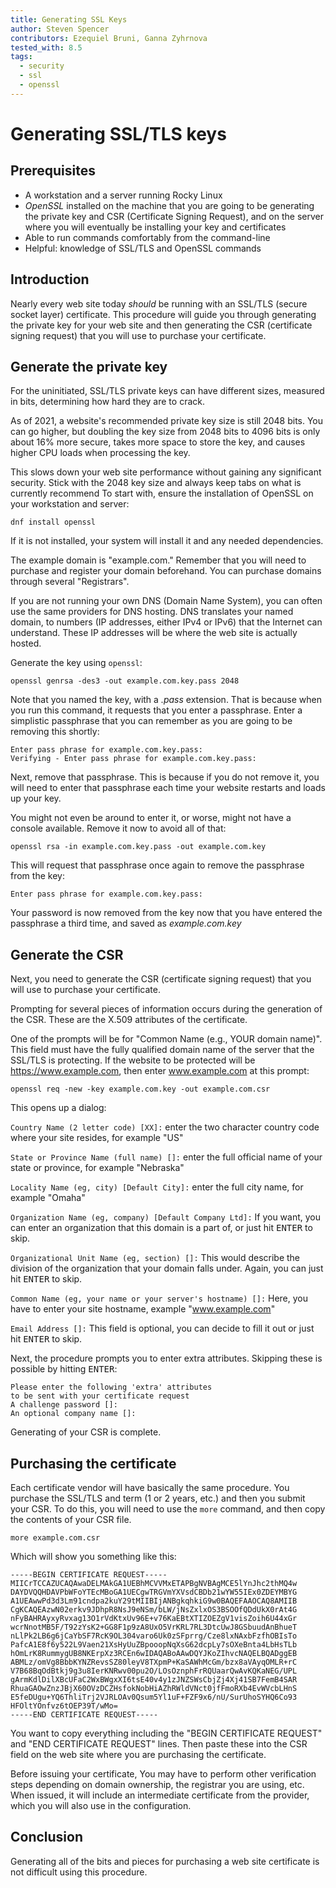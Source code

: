 ```yaml
---
title: Generating SSL Keys
author: Steven Spencer
contributors: Ezequiel Bruni, Ganna Zyhrnova
tested_with: 8.5
tags:
  - security
  - ssl
  - openssl
---
```

  
# Generating SSL/TLS keys

## Prerequisites

* A workstation and a server running Rocky Linux 
* _OpenSSL_ installed on the machine that you are going to be generating the private key and CSR (Certificate Signing Request), and on the server where you will eventually be installing your key and certificates
* Able to run commands comfortably from the command-line
* Helpful: knowledge of SSL/TLS and OpenSSL commands


## Introduction

Nearly every web site today _should_ be running with an SSL/TLS (secure socket layer) certificate. This procedure will guide you through generating the private key for your web site and then generating the CSR (certificate signing request) that you will use to purchase your certificate.

## Generate the private key

For the uninitiated, SSL/TLS private keys can have different sizes, measured in bits, determining how hard they are to crack.

As of 2021, a website's recommended private key size is still 2048 bits. You can go higher, but doubling the key size from 2048 bits to 4096 bits is only about 16% more secure, takes more space to store the key, and causes higher CPU loads when processing the key.

This slows down your web site performance without gaining any significant security. Stick with the 2048 key size and always keep tabs on what is currently recommend
To start with, ensure the installation of OpenSSL on your workstation and server:

`dnf install openssl`

If it is not installed, your system will install it and any needed dependencies.

The example domain is "example.com." Remember that you will need to purchase and register your domain beforehand. You can purchase domains through several "Registrars".

If you are not running your own DNS (Domain Name System), you can often use the same providers for DNS hosting. DNS translates your named domain, to numbers (IP addresses, either IPv4 or IPv6) that the Internet can understand. These IP addresses will be where the web site is actually hosted.

Generate the key using `openssl`:

`openssl genrsa -des3 -out example.com.key.pass 2048`

Note that you named the key, with a *.pass* extension. That is because when you run this command, it requests that you enter a passphrase. Enter a simplistic passphrase that you can remember as you are going to be removing this shortly:

```
Enter pass phrase for example.com.key.pass:
Verifying - Enter pass phrase for example.com.key.pass:
```

Next, remove that passphrase. This is because if you do not remove it, you will need to enter that passphrase each time your website restarts and loads up your key.

You might not even be around to enter it, or worse, might not have a console available. Remove it now to avoid all of that:

`openssl rsa -in example.com.key.pass -out example.com.key`

This will request that passphrase once again to remove the passphrase from the key:

`Enter pass phrase for example.com.key.pass:`

Your password is now removed from the key now that you have entered the passphrase a third time, and saved as *example.com.key*

## Generate the CSR

Next, you need to generate the CSR (certificate signing request) that you will use to purchase your certificate.

Prompting for several pieces of information occurs during the generation of the CSR. These are the X.509 attributes of the certificate.

One of the prompts will be for "Common Name (e.g., YOUR domain name)". This field must have the fully qualified domain name of the server that the SSL/TLS is protecting. If the website to be protected will be https://www.example.com, then enter www.example.com at this prompt:

`openssl req -new -key example.com.key -out example.com.csr`

This opens up a dialog:

`Country Name (2 letter code) [XX]:` enter the two character country code where your site resides, for example "US"

`State or Province Name (full name) []:` enter the full official name of your state or province, for example "Nebraska"

`Locality Name (eg, city) [Default City]:` enter the full city name, for example "Omaha"

`Organization Name (eg, company) [Default Company Ltd]:` If you want, you can enter an organization that this domain is a part of, or just hit <kbd>ENTER</kbd> to skip.

`Organizational Unit Name (eg, section) []:` This would describe the division of the organization that your domain falls under. Again, you can just hit <kbd>ENTER</kbd> to skip.

`Common Name (eg, your name or your server's hostname) []:` Here, you have to enter your site hostname, example "www.example.com"

`Email Address []:` This field is optional, you can decide to fill it out or just hit <kbd>ENTER</kbd> to skip.

Next, the procedure prompts you to enter extra attributes. Skipping these is possible by hitting <kbd>ENTER</kbd>:

```
Please enter the following 'extra' attributes
to be sent with your certificate request
A challenge password []:
An optional company name []:
```

Generating of your CSR is complete.

## Purchasing the certificate

Each certificate vendor will have basically the same procedure. You purchase the SSL/TLS and term (1 or 2 years, etc.) and then you submit your CSR. To do this, you will need to use the `more` command, and then copy the contents of your CSR file.

`more example.com.csr`

Which will show you something like this:

```
-----BEGIN CERTIFICATE REQUEST-----
MIICrTCCAZUCAQAwaDELMAkGA1UEBhMCVVMxETAPBgNVBAgMCE5lYnJhc2thMQ4w
DAYDVQQHDAVPbWFoYTEcMBoGA1UECgwTRGVmYXVsdCBDb21wYW55IEx0ZDEYMBYG
A1UEAwwPd3d3Lm91cndpa2kuY29tMIIBIjANBgkqhkiG9w0BAQEFAAOCAQ8AMIIB
CgKCAQEAzwN02erkv9JDhpR8NsJ9eNSm/bLW/jNsZxlxOS3BSOOfQDdUkX0rAt4G
nFyBAHRAyxyRvxag13O1rVdKtxUv96E+v76KaEBtXTIZOEZgV1visZoih6U44xGr
wcrNnotMB5F/T92zYsK2+GG8F1p9zA8UxO5VrKRL7RL3DtcUwJ8GSbuudAnBhueT
nLlPk2LB6g6jCaYbSF7RcK9OL304varo6Uk0zSFprrg/Cze8lxNAxbFzfhOBIsTo
PafcA1E8f6y522L9Vaen21XsHyUuZBpooopNqXsG62dcpLy7sOXeBnta4LbHsTLb
hOmLrK8RummygUB8NKErpXz3RCEn6wIDAQABoAAwDQYJKoZIhvcNAQELBQADggEB
ABMLz/omVg8BbbKYNZRevsSZ80leyV8TXpmP+KaSAWhMcGm/bzx8aVAyqOMLR+rC
V7B68BqOdBtkj9g3u8IerKNRwv00pu2O/LOsOznphFrRQUaarQwAvKQKaNEG/UPL
gArmKdlDilXBcUFaC2WxBWgxXI6tsE40v4y1zJNZSWsCbjZj4Xj41SB7FemB4SAR
RhuaGAOwZnzJBjX60OVzDCZHsfokNobHiAZhRWldVNct0jfFmoRXb4EvWVcbLHnS
E5feDUgu+YQ6ThliTrj2VJRLOAv0Qsum5Yl1uF+FZF9x6/nU/SurUhoSYHQ6Co93
HFOltYOnfvz6tOEP39T/wMo=
-----END CERTIFICATE REQUEST-----
```

You want to copy everything including the "BEGIN CERTIFICATE REQUEST" and "END CERTIFICATE REQUEST" lines. Then paste these into the CSR field on the web site where you are purchasing the certificate.

Before issuing your certificate, You may have to perform other verification steps depending on domain ownership, the registrar you are using, etc. When issued, it will include an intermediate certificate from the provider, which you will also use in the configuration.

## Conclusion

Generating all of the bits and pieces for purchasing a web site certificate is not difficult using this procedure.

